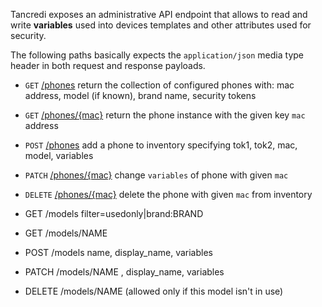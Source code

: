 Tancredi exposes an administrative API endpoint that allows to read and write **variables** used into devices templates and other attributes used for security. 

The following paths basically expects the `application/json` media type header in both request and response payloads.

* `GET` [/phones](getPhones) return the collection of configured phones with: mac address, model (if known), brand name, security tokens
* `GET` [/phones/{mac}](getPhoneByMac) return the phone instance with the given key `mac` address
* `POST` [/phones](postPhone) add a phone to inventory specifying tok1, tok2, mac, model, variables
* `PATCH` [/phones/{mac}](patchPhoneByMac) change `variables` of phone with given `mac` 
* `DELETE` [/phones/{mac}](deletePhoneByMac) delete the phone with given `mac` from inventory

* GET /models filter=usedonly|brand:BRAND
* GET /models/NAME 
* POST /models name, display_name, variables
* PATCH /models/NAME , display_name, variables
* DELETE /models/NAME (allowed only if this model isn't in use)